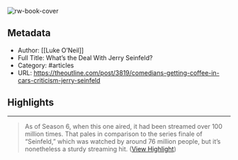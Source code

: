 ![rw-book-cover](https://readwise-assets.s3.amazonaws.com/static/images/article2.74d541386bbf.png)

## Metadata
- Author: [[Luke O’Neil]]
- Full Title: What’s the Deal With Jerry Seinfeld?
- Category: #articles
- URL: https://theoutline.com/post/3819/comedians-getting-coffee-in-cars-criticism-jerry-seinfeld

## Highlights
***

> As of Season 6, when this one aired, it had been streamed over 100 million times. That pales in comparison to the series finale of “Seinfeld,” which was watched by around 76 million people, but it’s nonetheless a sturdy streaming hit. ([View Highlight](https://instapaper.com/read/1490920720/19065442))

